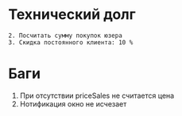 # Технический долг
    2. Посчитать сумму покупок юзера
    3. Скидка постоянного клиента: 10 %


# Баги
  1. При отсутствии priceSales  не считается цена
  2. Нотификация окно не исчезает